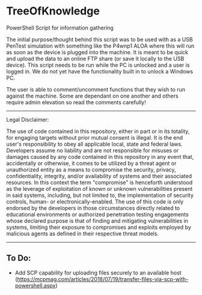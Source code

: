 # TreeOfKnowledge

PowerShell Script for information gathering


The initial purpose/thought behind this script was to be used with as a USB PenTest simulation with something like the P4wnp1 ALOA where this will run as soon as the device is plugged into the machine. It is meant to be quick and upload the data to an online FTP share (or save it locally to the USB device). This script needs to be run while the PC is unlocked and a user is logged in. We do not yet have the functionality built in to unlock a Windows PC. 


The user is able to comment/uncomment functions that they wish to run against the machine. Some are dependant on one another and others require admin elevation so read the comments carefully!


------

Legal Disclaimer:


The use of code contained in this repository, either in part or in its totality, for engaging targets without prior mutual consent is illegal. 
It is the end user's responsibility to obey all applicable local, state and federal laws. Developers assume no liability and are not responsible 
for misuses or damages caused by any code contained in this repository in any event that, accidentally or otherwise, it comes to be utilized 
by a threat agent or unauthorized entity as a means to compromise the security, privacy, confidentiality, integrity, and/or availability of 
systems and their associated resources. In this context the term "compromise" is henceforth understood as the leverage of exploitation of known or 
unknown vulnerabilities present in said systems, including, but not limited to, the implementation of security controls, human- or electronically-enabled.
The use of this code is only endorsed by the developers in those circumstances directly related to educational environments or authorized 
penetration testing engagements whose declared purpose is that of finding and mitigating vulnerabilities in systems, limiting their exposure 
to compromises and exploits employed by malicious agents as defined in their respective threat models.
    
------


## To Do:
- Add SCP capability for uploading files securely to an available host (https://mcpmag.com/articles/2018/07/19/transfer-files-via-scp-with-powershell.aspx)

